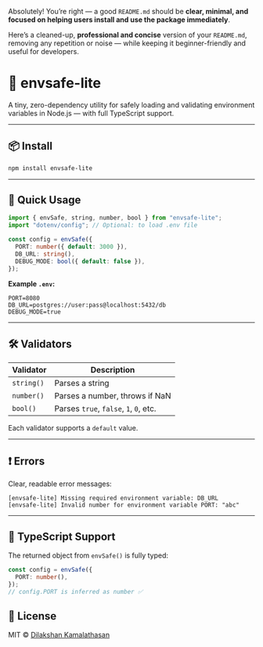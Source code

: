 Absolutely! You’re right — a good `README.md` should be **clear, minimal, and focused on helping users install and use the package immediately**.

Here’s a cleaned-up, **professional and concise** version of your `README.md`, removing any repetition or noise — while keeping it beginner-friendly and useful for developers.


# 🌿 envsafe-lite

A tiny, zero-dependency utility for safely loading and validating environment variables in Node.js — with full TypeScript support.

---

## 📦 Install

```bash
npm install envsafe-lite
````

---

## 🚀 Quick Usage

```ts
import { envSafe, string, number, bool } from "envsafe-lite";
import "dotenv/config"; // Optional: to load .env file

const config = envSafe({
  PORT: number({ default: 3000 }),
  DB_URL: string(),
  DEBUG_MODE: bool({ default: false }),
});
```

**Example `.env`:**

```
PORT=8080
DB_URL=postgres://user:pass@localhost:5432/db
DEBUG_MODE=true
```

---

## 🛠️ Validators

| Validator  | Description                            |
| ---------- | -------------------------------------- |
| `string()` | Parses a string                        |
| `number()` | Parses a number, throws if NaN         |
| `bool()`   | Parses `true`, `false`, `1`, `0`, etc. |

Each validator supports a `default` value.

---

## ❗ Errors

Clear, readable error messages:

```
[envsafe-lite] Missing required environment variable: DB_URL
[envsafe-lite] Invalid number for environment variable PORT: "abc"
```

---

## 📘 TypeScript Support

The returned object from `envSafe()` is fully typed:

```ts
const config = envSafe({
  PORT: number(),
});
// config.PORT is inferred as number ✅
```


## 📄 License

MIT © [Dilakshan Kamalathasan](https://github.com/dilaksh06)

```


